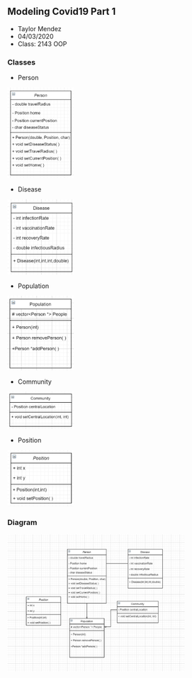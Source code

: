 ## Modeling Covid19 Part 1

- Taylor Mendez
- 04/03/2020
- Class: 2143 OOP

### Classes

- Person
<img src="https://github.com/Taylor-Mendez/2143-OOP-Mendez/blob/master/Assignments/P03/uml_images/Person.PNG" width="150">

- Disease
<img src="https://github.com/Taylor-Mendez/2143-OOP-Mendez/blob/master/Assignments/P03/uml_images/Disease.PNG" width="150">

- Population
<img src="https://github.com/Taylor-Mendez/2143-OOP-Mendez/blob/master/Assignments/P03/uml_images/Population.PNG" width="150">

- Community
<img src="https://github.com/Taylor-Mendez/2143-OOP-Mendez/blob/master/Assignments/P03/uml_images/Community.PNG" width="150">

- Position
<img src="https://github.com/Taylor-Mendez/2143-OOP-Mendez/blob/master/Assignments/P03/uml_images/Position.PNG" width="150">

### Diagram
<img src="https://github.com/Taylor-Mendez/2143-OOP-Mendez/blob/master/Assignments/P03/uml_images/modelingcovid19.PNG" width="400">
